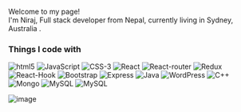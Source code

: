 <p>Welcome to my page! </br> I'm Niraj, Full stack developer from Nepal, currently living in Sydney, Australia </b>. </p>
<h3>Things I code with</h3>
<p>
    <img alt="html5" src="https://img.shields.io/badge/-HTML5-E34F26?style=flat-square&logo=html5&logoColor=white" />
    <img alt="JavaScript" src="https://img.shields.io/badge/javascript-%23323330.svg?style=for-the-badge&logo=javascript&logoColor=%23F7DF1E" />
     <img alt="CSS-3" src="https://img.shields.io/badge/css3-%231572B6.svg?style=for-the-badge&logo=css3&logoColor=white" />
     <img alt="React" src="https://img.shields.io/badge/react-%2320232a.svg?style=for-the-badge&logo=react&logoColor=%2361DAFB" />
     <img alt="React-router" src="https://img.shields.io/badge/React_Router-CA4245?style=for-the-badge&logo=react-router&logoColor=white" />
     <img alt="Redux" src="https://img.shields.io/badge/redux-%23593d88.svg?style=for-the-badge&logo=redux&logoColor=white" />
    <img alt="React-Hook" src="https://img.shields.io/badge/React%20Hook%20Form-%23EC5990.svg?style=for-the-badge&logo=reacthookform&logoColor=white" />
    <img alt="Bootstrap" src="https://img.shields.io/badge/bootstrap-%23563D7C.svg?style=for-the-badge&logo=bootstrap&logoColor=white)" />
    <img alt="Express" src="https://img.shields.io/badge/express.js-%23404d59.svg?style=for-the-badge&logo=express&logoColor=%2361DAFB" />
    <img alt="Java" src="https://img.shields.io/badge/java-%23ED8B00.svg?style=for-the-badge&logo=java&logoColor=white" />
      <img alt="WordPress" src="https://img.shields.io/badge/WordPress-%23117AC9.svg?style=for-the-badge&logo=WordPress&logoColor=white" />
      <img alt="C++" src="https://img.shields.io/badge/c++-%2300599C.svg?style=for-the-badge&logo=c%2B%2B&logoColor=white" />
      <img alt="Mongo" src="https://img.shields.io/badge/MongoDB-%234ea94b.svg?style=for-the-badge&logo=mongodb&logoColor=white" />
      <img alt="MySQL" src="https://img.shields.io/badge/mysql-%2300f.svg?style=for-the-badge&logo=mysql&logoColor=white" />
    <img alt="MySQL" src="https://img.shields.io/badge/node.js-6DA55F?style=for-the-badge&logo=node.js&logoColor=white" />
    
  
</p>

![image](https://user-images.githubusercontent.com/8063725/193240649-427fdeb4-f4ef-47c7-8e64-ccd4fb231e8b.png)
